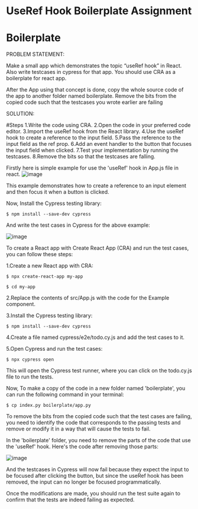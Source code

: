 # UseRef Hook Boilerplate Assignment

# Boilerplate

PROBLEM STATEMENT: 

Make a small app which demonstrates the topic “useRef hook” in React.
Also write testcases in cypress for that app. 
You should use CRA as a boilerplate for react app.

After the App using that concept is done, copy the whole source code of the app to another folder named boilerplate.
 Remove the bits from the copied code such that the testcases you wrote earlier are failing

SOLUTION:

#Steps
1.Write the code using CRA. 
2.Open the code in your preferred code editor.
3.Import the useRef hook from the React library.
4.Use the useRef hook to create a reference to the input field.
5.Pass the reference to the input field as the ref prop.
6.Add an event handler to the button that focuses the input field when clicked.
7.Test your implementation by running the testcases.
8.Remove the bits so that the testcases are falling.

Firstly here is simple example for use the  'useRef' hook in App.js file in react. 
![image](https://user-images.githubusercontent.com/85828386/218945518-35f768d3-e67a-45a3-8da4-95fd9494afd4.png)

This example demonstrates how to create a reference to an input element and then focus it when a button is clicked.

Now, Install the Cypress testing library:

	$ npm install --save-dev cypress

And write the test cases in Cypress for the above example:

![image](https://user-images.githubusercontent.com/85828386/218946829-87018211-128b-488e-8880-08ce13942b5a.png)


To create a React app with Create React App (CRA) and run the test cases, you can follow these steps:

1.Create a new React app with CRA:

 	$ npx create-react-app my-app

	$ cd my-app
	
2.Replace the contents of src/App.js with the code for the Example component.

3.Install the Cypress testing library:

	$ npm install --save-dev cypress

4.Create a file named cypress/e2e/todo.cy.js and add the test cases to it.

5.Open Cypress and run the test cases:

	$ npx cypress open
  
This will open the Cypress test runner, where you can click on the todo.cy.js file to run the tests.


Now, To make a copy of the code in a new folder named 'boilerplate', you can run the following command in your terminal:

	$ cp index.py boilerplate/app.py

To remove the bits from the copied code such that the test cases are failing, you need to identify the code that corresponds to the passing tests and remove or modify it in a way that will cause the tests to fail. 

In the 'boilerplate' folder, you need to remove the parts of the code that use the 'useRef' hook. Here's the code after removing those parts:

![image](https://user-images.githubusercontent.com/85828386/218949287-c9bca4e0-fc66-4f7c-8694-6a34441c17ef.png)


And the testcases in Cypress will now fail because they expect the input to be focused after clicking the button, but since the useRef hook has been removed, the input can no longer be focused programmatically.

Once the modifications are made, you should run the test suite again to confirm that the tests are indeed failing as expected.
